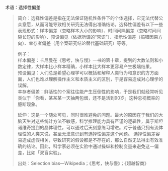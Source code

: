 术语：选择性偏差
>
>简介：选择性偏差是指在无法保证随机性条件下的个体选择，它无法代替公众意愿，从而可能导致相关研究无法得出准确结论。选择性偏差有以下一些表现形式：样本偏差（忽略样本大小的影响）、时间间隔偏差（忽略时间间隔长短的影响）、预设偏见（依据所谓的“常识”）、指示性偏差（搞错因果方向）、幸存者偏差（用个案研究结论替代基础研究）等等。
>
>例子：  
样本偏差：卡尼曼在《思考，快与慢》一书的第十章，提到的大数法则和小数定律，大样本比小样本精确，小样本比大样本更容易产生极端结果。  
预设偏见：人们总是希望心理学可以概括和解释人类行为和意识的方方面面，人们也难以理解操作主义和本质主义的区别，于是容易造成对心理学的误解。  
幸存者偏差：鲜活性的个案往往能产生压倒性的影响，于是我们就经常听见类似于「你看，某某某一天抽两包烟，还不是活到90岁」这种忽视概率的臆断现象。
>
>延伸：这是一个随处可见，同时很难避免的问题。最大的原因在于我们的大脑天生对这些统计方法不敏感，科学推理能力具有严谨的逻辑性，属于斯坦诺维奇提到的晶体理性，可以通过后天刻意练习增进。对于普通只拥有流体理性的人类来说，甚至无法意识到有选择性偏差这个问题。 选择性偏差容易造成虚假相关，导致研究的假设都是不存在的，那么自然无法得出有效准确的结论。因此，科学家必须在实验中通过操纵和控制变量来避免这一偏差，比如「双盲实验」。
>
>出处：Selection bias—Wikipedia；《思考，快与慢》；《超越智商》